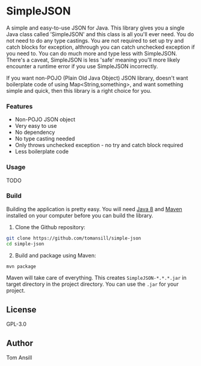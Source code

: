 # SimpleJSON
A simple and easy-to-use JSON for Java. This library gives you a single Java class called 'SimpleJSON' and this class is all you'll ever need. You do not need to do any type castings. You are not required to set up try and catch blocks for exception, althrough you can catch unchecked exception if you need to. You can do much more and type less with SimpleJSON. There's a caveat, SimpleJSON is less 'safe' meaning you'll more likely encounter a runtime error if you use SimpleJSON incorrectly.

If you want non-POJO (Plain Old Java Object) JSON library, doesn't want boilerplate code of using Map<String,something>, and want something simple and quick, then this library is a right choice for you.

### Features
- Non-POJO JSON object
- Very easy to use
- No dependency
- No type casting needed
- Only throws unchecked exception - no try and catch block required
- Less boilerplate code

### Usage
TODO

### Build
Building the application is pretty easy. You will need [Java 8](http://www.oracle.com/technetwork/java/javase/overview/index.html) and [Maven](https://maven.apache.org/) installed on your computer before you can build the library.

1) Clone the Github repository:
```sh
git clone https://github.com/tomansill/simple-json
cd simple-json
```
2) Build and package using Maven:
```sh
mvn package
```

Maven will take care of everything. This creates `SimpleJSON-*.*.*.jar` in target directory in the project directory. You can use the `.jar` for your project. 

License
----
GPL-3.0

Author
----
Tom Ansill

